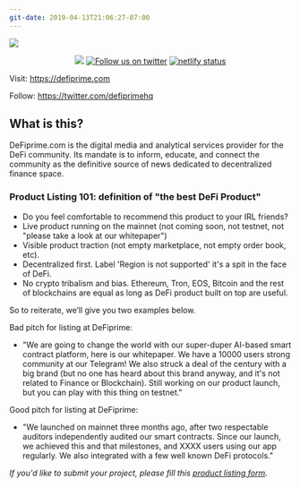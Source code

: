 ```yaml
---
git-date: 2019-04-13T21:06:27-07:00
---
```

<a href="https://defiprime.com"><img src="https://defiprime.com/images/og.png" /></a>
<div align="center">
    <p align="center">
        <a href="#reposize">
            <img src="https://img.shields.io/github/repo-size/sneg55/defiprime.svg" /></a>
        <a href="https://twitter.com/intent/follow?screen_name=defiprime" alt="Follow us on twitter">
            <img src="https://img.shields.io/twitter/follow/defiprime.svg?label=Follow&style=social&logo=twitter" alt="Follow us on twitter"></a>
        <a href="https://app.netlify.com/sites/vigorous-pasteur-b56317/deploys" alt="netlify status">
            <img src="https://api.netlify.com/api/v1/badges/cf5973b6-5ffd-496f-92ac-4503e60446aa/deploy-status" alt="netlify status"></a>
    </p>
</div>

Visit: https://defiprime.com

Follow: https://twitter.com/defiprimehq  

## What is this?

DeFiprime.com is the digital media and analytical services provider for the DeFi community. Its mandate is to inform, educate, and connect the community as the definitive source of news dedicated to decentralized finance space.

### Product Listing 101: definition of "the best DeFi Product"
* Do you feel comfortable to recommend this product to your IRL friends?
* Live product running on the mainnet (not coming soon, not testnet, not "please take a look at our whitepaper")
* Visible product traction (not empty marketplace, not empty order book, etc).   
* Decentralized first. Label 'Region is not supported' it's a spit in the face of DeFi. 
* No crypto tribalism and bias. Ethereum, Tron, EOS, Bitcoin and the rest of blockchains are equal as long as DeFi product built on top are useful.

So to reiterate, we’ll give you two examples below.

Bad pitch for listing at DeFiprime:
- "We are going to change the world with our super-duper AI-based smart contract platform, here is our whitepaper. We have a 10000 users strong community at our Telegram! We also struck a deal of the century with a big brand (but no one has heard about this brand anyway, and it's not related to Finance or Blockchain). Still working on our product launch, but you can play with this thing on testnet."

Good pitch for listing at DeFiprime:
- "We launched on mainnet three months ago, after two respectable auditors independently audited our smart contracts. Since our launch, we achieved this and that milestones, and XXXX users using our app regularly. We also integrated with a few well known DeFi protocols."

*If you'd like to submit your project, please fill this [product listing form](https://sneg55.typeform.com/to/WRFW02).*
